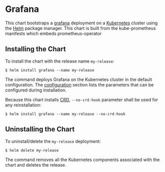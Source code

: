 # Grafana

This chart bootstraps a [grafana](https://grafana.com) deployment on a [Kubernetes](http://kubernetes.io) cluster using the [Helm](https://helm.sh) package manager.
This chart is built from the kube-prometheus manifests which embeds prometheus-operator

## Installing the Chart

To install the chart with the release name `my-release`:

```console
$ helm install grafana --name my-release
```

The command deploys Grafana on the Kubernetes cluster in the default configuration. The [configuration](#configuration) section lists the parameters that can be configured during installation.

Because this chart installs [CRD](https://kubernetes.io/docs/concepts/extend-kubernetes/api-extension/custom-resources), `--no-crd-hook` parameter shall be used for any reinstallation:

```
$ helm install grafana --name my-release --no-crd-hook
```

## Uninstalling the Chart

To uninstall/delete the `my-release` deployment:

```console
$ helm delete my-release
```

The command removes all the Kubernetes components associated with the chart and deletes the release.